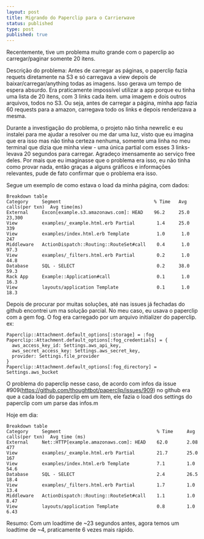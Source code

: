 ```yaml
---
layout: post
title: Migrando do Paperclip para o Carrierwave
status: published
type: post
published: true
---
```


Recentemente, tive um problema muito grande com o paperclip ao carregar/paginar somente 20 itens.

Descrição do problema:
Antes de carregar as páginas, o paperclip fazia requets diretamente na S3 e só carregava a view depois de baixar/carregar/anything todas as imagens. Isso gerava um tempo de espera absurdo. Era praticamente impossível utilizar a app porque eu tinha uma lista de 20 itens, com 3 links cada item. uma imagem e dois outros arquivos, todos no S3. Ou seja, antes de carregar a página, minha app fazia 60 requests para a amazon, carregava todo os links e depois renderizava a mesma.

Durante a investigação do problema, o projeto não tinha newrelic e eu instalei para me ajudar a resolver ou me dar uma luz, visto que eu imagina que era isso mas não tinha certeza nenhuma, somente uma linha no meu terminal que dizia que minha view - uma única partial com esses 3 links- levava 20 segundos para carregar.
Agradeço imensamente ao serviço free deles. Por mais que eu imaginasse que o problema era isso, eu não tinha como provar nada, então graças a alguns gráficos e informações relevantes, pude de fato confirmar que o problema era isso.

Segue um exemplo de como estava o load da minha página, com dados:


```
Breakdown table
Category     Segment                                  % Time   Avg calls(per txn)  Avg time(ms)
External     Excon[example.s3.amazonaws.com]: HEAD    96.2     25.0                23,300
View         examples/_example.html.erb Partial        1.4     25.0                339
View         examples/index.html.erb Template          1.0      1.0                247
Middleware   ActionDispatch::Routing::RouteSet#call    0.4      1.0                97.3
View         examples/_filters.html.erb Partial        0.2      1.0                44.8
Database     SQL - SELECT                              0.2     38.0                59.3
Rack App     Example::Application#call                 0.1      1.0                16.3
View         layouts/application Template              0.1      1.0                18.3
```

Depois de procurar por muitas soluções, até nas issues já fechadas do github encontrei um ma solução parcial.
No meu caso, eu usava o paperclip com a gem fog. O fog era carregado por um arquivo initializer do paperclip. ex:

```
Paperclip::Attachment.default_options[:storage] = :fog
Paperclip::Attachment.default_options[:fog_credentials] = { 
  aws_access_key_id: Settings.aws_api_key,
  aws_secret_access_key: Settings.aws_secret_key,
  provider: Settings.file_provider
}
Paperclip::Attachment.default_options[:fog_directory] = Settings.aws_bucket
```
O problema do paperclip nesse caso, de acordo com infos da issue #909(https://github.com/thoughtbot/paperclip/issues/909) no github era que a cada load do paperclip em um item, ele fazia o load dos settings do paperclip com um parse das infos.m


Hoje em dia:


```
Breakdown table
Category     Segment                                   % Time     Avg calls(per txn)  Avg time (ms)
External     Net::HTTP[example.amazonaws.com]: HEAD    62.0       2.08                477
View         examples/_example.html.erb Partial        21.7       25.0                167
View         examples/index.html.erb Template          7.1        1.0                 54.6
Database     SQL - SELECT                              2.4        26.5                18.4
View         examples/_filters.html.erb Partial        1.7        1.0                 13.4
Middleware   ActionDispatch::Routing::RouteSet#call    1.1        1.0                 8.47
View         layouts/application Template              0.8        1.0                 6.43
```


Resumo:
Com um loadtime de ~23 segundos antes, agora temos um loadtime de ~4, praticamente 6 vezes mais rápido.
